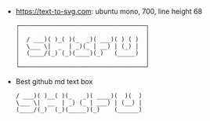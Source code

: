 * https://text-to-svg.com: ubuntu mono, 700, line height 68
  ```
  ┌────────────────────────────────────┐ 
  │                                    │ 
  │  / ___)( )_( )(_  _)( ___)( ) ( )  │ 
  │  \___ \|  _  | _)(_ | __) | (_) |  │ 
  │  (____/(_) (_)(____)(_)   (_____)  │ 
  │                                    │ 
  └────────────────────────────────────┘ 
  ```
* Best github md text box
  ```
  / ___)( )__( )(_   _)( ____)(  )(  )
  \___ \|  __  | _) (_ | ___) | (__) | 
  (____/(_)  (_)(_____)(_)    (______)
  ```

